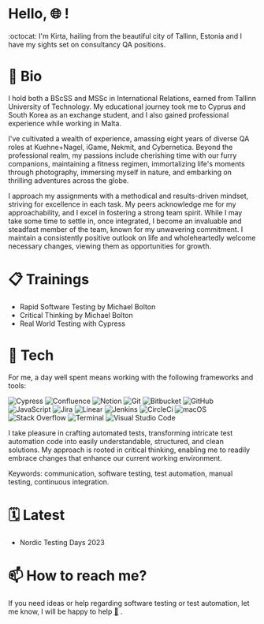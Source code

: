 # Hello, :globe_with_meridians: !

:octocat: I'm Kirta, hailing from the beautiful city of Tallinn, Estonia and I have my sights set on consultancy QA positions.

# :dart: Bio

<p>
I hold both a BScSS and MSSc in International Relations, earned from Tallinn University of Technology. My educational journey took me to Cyprus and South Korea as an exchange student, and I also gained professional experience while working in Malta.

I've cultivated a wealth of experience, amassing eight years of diverse QA roles at Kuehne+Nagel, iGame, Nekmit, and Cybernetica. Beyond the professional realm, my passions include cherishing time with our furry companions, maintaining a fitness regimen, immortalizing life's moments through photography, immersing myself in nature, and embarking on thrilling adventures across the globe.

I approach my assignments with a methodical and results-driven mindset, striving for excellence in each task. My peers acknowledge me for my approachability, and I excel in fostering a strong team spirit. While I may take some time to settle in, once integrated, I become an invaluable and steadfast member of the team, known for my unwavering commitment. I maintain a consistently positive outlook on life and wholeheartedly welcome necessary changes, viewing them as opportunities for growth.

</p>

# 📋 Trainings

* Rapid Software Testing by Michael Bolton
* Critical Thinking by Michael Bolton
* Real World Testing with Cypress

# :rocket: Tech

For me, a day well spent means working with the following frameworks and tools:


<p>
<img alt="Cypress" src="https://img.shields.io/badge/cypress-000000?logo=cypress&logoColor=white&style=for-the-badge" />
<img alt="Confluence" src="https://img.shields.io/badge/confluence-172B4D?logo=confluence&logoColor=white&style=for-the-badge" />
<img alt="Notion" src="https://img.shields.io/badge/notion-000000?logo=notion&logoColor=white&style=for-the-badge" />
<img alt="Git" src="https://img.shields.io/badge/git-F05032?logo=Git&logoColor=white&style=for-the-badge" />
<img alt="Bitbucket" src="https://img.shields.io/badge/bitbucket-0052CC?logo=bitbucket&logoColor=white&style=for-the-badge" />
<img alt="GitHub" src="https://img.shields.io/badge/github-181717?logo=github&logoColor=white&style=for-the-badge" />
<img alt="JavaScript" src="https://img.shields.io/badge/JavaScript-323330?logo=javascript&logoColor=F7DF1E&style=for-the-badge" />
<img alt="Jira" src="https://img.shields.io/badge/jira-0052CC?logo=jira&logoColor=white&style=for-the-badge" />
<img alt="Linear" src="https://img.shields.io/badge/linear-800080?logo=linear&logoColor=white&style=for-the-badge" />
<img alt="Jenkins" src="https://img.shields.io/badge/jenkins-181717?logo=jenkins&logoColor=white&style=for-the-badge" />
<img alt="CircleCi" src="https://img.shields.io/badge/circleci-181717?logo=circleci&logoColor=white&style=for-the-badge" />
<img alt="macOS" src="https://img.shields.io/badge/macos-FFFF00?logo=macos&logoColor=black&style=for-the-badge" />
<img alt="Stack Overflow" src="https://img.shields.io/badge/Stack_Overflow-F58025?logo=stack-overflow&logoColor=white&style=for-the-badge" />
<img alt="Terminal" src="https://img.shields.io/badge/terminal-0000000?logo=terminal&logoColor=white&style=for-the-badge" />
<img alt="Visual Studio Code" src="https://img.shields.io/badge/Visual_Studio_Code-007ACC?logo=visual-studio-code&logoColor=white&style=for-the-badge" />
</p>

I take pleasure in crafting automated tests, transforming intricate test automation code into easily understandable, structured, and clean solutions. My approach is rooted in critical thinking, enabling me to readily embrace changes that enhance our current working environment.

Keywords: communication, software testing, test automation, manual testing, continuous integration.

# 🗓 Latest

* Nordic Testing Days 2023

# :mailbox: How to reach me?

If you need ideas or help regarding software testing or test automation, let me know, I will be happy to help <a href="mailto:kirtalindakarits@icloud.com">:email:</a> .
